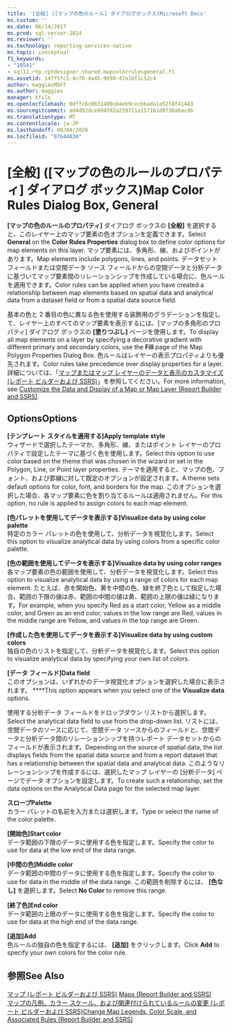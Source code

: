 ```yaml
---
title: '[全般] ([マップの色のルール] ダイアログボックス)Microsoft Docs'
ms.custom: ''
ms.date: 06/14/2017
ms.prod: sql-server-2014
ms.reviewer: ''
ms.technology: reporting-services-native
ms.topic: conceptual
f1_keywords:
- "10541"
- sql12.rtp.rptdesigner.shared.mapcolorrulesgeneral.f1
ms.assetid: 14ff5fc1-4cf8-4a45-9d98-47a1bf1c52c4
author: maggiesMSFT
ms.author: maggies
manager: kfile
ms.openlocfilehash: 0dffc6c0b31400cb4eb9cecbbada1a52f8f41443
ms.sourcegitcommit: ad4d92dce894592a259721a1571b1d8736abacdb
ms.translationtype: MT
ms.contentlocale: ja-JP
ms.lasthandoff: 08/04/2020
ms.locfileid: "87644830"
---
```

# <a name="map-color-rules-dialog-box-general"></a><span data-ttu-id="84ff6-102">[全般] ([マップの色のルールのプロパティ] ダイアログ ボックス)</span><span class="sxs-lookup"><span data-stu-id="84ff6-102">Map Color Rules Dialog Box, General</span></span>
  <span data-ttu-id="84ff6-103">**[マップの色のルールのプロパティ]** ダイアログ ボックスの **[全般]** を選択すると、このレイヤー上のマップ要素の色オプションを定義できます。</span><span class="sxs-lookup"><span data-stu-id="84ff6-103">Select **General** on the **Color Rules Properties** dialog box to define color options for map elements on this layer.</span></span> <span data-ttu-id="84ff6-104">マップ要素には、多角形、線、およびポイントがあります。</span><span class="sxs-lookup"><span data-stu-id="84ff6-104">Map elements include polygons, lines, and points.</span></span> <span data-ttu-id="84ff6-105">データセット フィールドまたは空間データ ソース フィールドからの空間データと分析データに基づいてマップ要素間のリレーションシップを作成している場合に、色ルールを適用できます。</span><span class="sxs-lookup"><span data-stu-id="84ff6-105">Color rules can be applied when you have created a relationship between map elements based on spatial data and analytical data from a dataset field or from a spatial data source field.</span></span>  
  
 <span data-ttu-id="84ff6-106">基本の色と 2 番目の色に異なる色を使用する装飾用のグラデーションを指定して、レイヤー上のすべてのマップ要素を表示するには、[マップの多角形のプロパティ] ダイアログ ボックスの **[塗りつぶし]** ページを使用します。</span><span class="sxs-lookup"><span data-stu-id="84ff6-106">To display all map elements on a layer by specifying a decorative gradient with different primary and secondary colors, use the **Fill** page of the Map Polygon Properties Dialog Box.</span></span> <span data-ttu-id="84ff6-107">色ルールはレイヤーの表示プロパティよりも優先されます。</span><span class="sxs-lookup"><span data-stu-id="84ff6-107">Color rules take precedence over display properties for a layer.</span></span> <span data-ttu-id="84ff6-108">詳細については、「[マップまたはマップ レイヤーのデータと表示のカスタマイズ (レポート ビルダーおよび SSRS)](report-design/customize-the-data-and-display-of-a-map-or-map-layer-report-builder-and-ssrs.md)」を参照してください。</span><span class="sxs-lookup"><span data-stu-id="84ff6-108">For more information, see [Customize the Data and Display of a Map or Map Layer &#40;Report Builder and SSRS&#41;](report-design/customize-the-data-and-display-of-a-map-or-map-layer-report-builder-and-ssrs.md).</span></span>  
  
## <a name="options"></a><span data-ttu-id="84ff6-109">Options</span><span class="sxs-lookup"><span data-stu-id="84ff6-109">Options</span></span>  
 <span data-ttu-id="84ff6-110">**[テンプレート スタイルを適用する]**</span><span class="sxs-lookup"><span data-stu-id="84ff6-110">**Apply template style**</span></span>  
 <span data-ttu-id="84ff6-111">ウィザードで選択したテーマか、多角形、線、またはポイント レイヤーのプロパティで設定したテーマに基づく色を使用します。</span><span class="sxs-lookup"><span data-stu-id="84ff6-111">Select this option to use color based on the theme that was chosen in the wizard or set in the Polygon, Line, or Point layer properties.</span></span> <span data-ttu-id="84ff6-112">テーマを適用すると、マップの色、フォント、および罫線に対して既定のオプションが設定されます。</span><span class="sxs-lookup"><span data-stu-id="84ff6-112">A theme sets default options for color, font, and borders for the map.</span></span> <span data-ttu-id="84ff6-113">このオプションを選択した場合、各マップ要素に色を割り当てるルールは適用されません。</span><span class="sxs-lookup"><span data-stu-id="84ff6-113">For this option, no rule is applied to assign colors to each map element.</span></span>  
  
 <span data-ttu-id="84ff6-114">**[色パレットを使用してデータを表示する]**</span><span class="sxs-lookup"><span data-stu-id="84ff6-114">**Visualize data by using color palette**</span></span>  
 <span data-ttu-id="84ff6-115">特定のカラー パレットの色を使用して、分析データを視覚化します。</span><span class="sxs-lookup"><span data-stu-id="84ff6-115">Select this option to visualize analytical data by using colors from a specific color palette.</span></span>  
  
 <span data-ttu-id="84ff6-116">**[色の範囲を使用してデータを表示する]**</span><span class="sxs-lookup"><span data-stu-id="84ff6-116">**Visualize data by using color ranges**</span></span>  
 <span data-ttu-id="84ff6-117">各マップ要素の色の範囲を使用して、分析データを視覚化します。</span><span class="sxs-lookup"><span data-stu-id="84ff6-117">Select this option to visualize analytical data by using a range of colors for each map element.</span></span> <span data-ttu-id="84ff6-118">たとえば、赤を開始色、黄を中間の色、緑を終了色として指定した場合、範囲の下限の値は赤、範囲の中間の値は黄、範囲の上限の値は緑になります。</span><span class="sxs-lookup"><span data-stu-id="84ff6-118">For example, when you specify Red as a start color, Yellow as a middle color, and Green as an end color, values in the low range are Red, values in the middle range are Yellow, and values in the top range are Green.</span></span>  
  
 <span data-ttu-id="84ff6-119">**[作成した色を使用してデータを表示する]**</span><span class="sxs-lookup"><span data-stu-id="84ff6-119">**Visualize data by using custom colors**</span></span>  
 <span data-ttu-id="84ff6-120">独自の色のリストを指定して、分析データを視覚化します。</span><span class="sxs-lookup"><span data-stu-id="84ff6-120">Select this option to visualize analytical data by specifying your own list of colors.</span></span>  
  
 <span data-ttu-id="84ff6-121">**[データ フィールド]**</span><span class="sxs-lookup"><span data-stu-id="84ff6-121">**Data field**</span></span>  
 <span data-ttu-id="84ff6-122">このオプションは、いずれかのデータ視覚化オプションを選択した場合に表示されます。 \*\*\*\*</span><span class="sxs-lookup"><span data-stu-id="84ff6-122">This option appears when you select one of the **Visualize data** options.</span></span>  
  
 <span data-ttu-id="84ff6-123">使用する分析データ フィールドをドロップダウン リストから選択します。</span><span class="sxs-lookup"><span data-stu-id="84ff6-123">Select the analytical data field to use from the drop-down list.</span></span> <span data-ttu-id="84ff6-124">リストには、空間データのソースに応じて、空間データ ソースからのフィールドと、空間データと分析データ間のリレーションシップを持つレポート データセットからのフィールドが表示されます。</span><span class="sxs-lookup"><span data-stu-id="84ff6-124">Depending on the source of spatial data, the list displays fields from the spatial data source and from a report dataset that has a relationship between the spatial data and analytical data.</span></span> <span data-ttu-id="84ff6-125">このようなリレーションシップを作成するには、選択したマップ レイヤーの [分析データ] ページでデータ オプションを設定します。</span><span class="sxs-lookup"><span data-stu-id="84ff6-125">To create such a relationship, set the data options on the Analytical Data page for the selected map layer.</span></span>  
  
 <span data-ttu-id="84ff6-126">**スロープ**</span><span class="sxs-lookup"><span data-stu-id="84ff6-126">**Palette**</span></span>  
 <span data-ttu-id="84ff6-127">カラー パレットの名前を入力または選択します。</span><span class="sxs-lookup"><span data-stu-id="84ff6-127">Type or select the name of the color palette.</span></span>  
  
 <span data-ttu-id="84ff6-128">**[開始色]**</span><span class="sxs-lookup"><span data-stu-id="84ff6-128">**Start color**</span></span>  
 <span data-ttu-id="84ff6-129">データ範囲の下限のデータに使用する色を指定します。</span><span class="sxs-lookup"><span data-stu-id="84ff6-129">Specify the color to use for data at the low end of the data range.</span></span>  
  
 <span data-ttu-id="84ff6-130">**[中間の色]**</span><span class="sxs-lookup"><span data-stu-id="84ff6-130">**Middle color**</span></span>  
 <span data-ttu-id="84ff6-131">データ範囲の中間のデータに使用する色を指定します。</span><span class="sxs-lookup"><span data-stu-id="84ff6-131">Specify the color to use for data in the middle of the data range.</span></span> <span data-ttu-id="84ff6-132">この範囲を削除するには、 **[色なし]** を選択します。</span><span class="sxs-lookup"><span data-stu-id="84ff6-132">Select **No Color** to remove this range.</span></span>  
  
 <span data-ttu-id="84ff6-133">**[終了色]**</span><span class="sxs-lookup"><span data-stu-id="84ff6-133">**End color**</span></span>  
 <span data-ttu-id="84ff6-134">データ範囲の上限のデータに使用する色を指定します。</span><span class="sxs-lookup"><span data-stu-id="84ff6-134">Specify the color to use for data at the high end of the data range.</span></span>  
  
 <span data-ttu-id="84ff6-135">**[追加]**</span><span class="sxs-lookup"><span data-stu-id="84ff6-135">**Add**</span></span>  
 <span data-ttu-id="84ff6-136">色ルールの独自の色を指定するには、 **[追加]** をクリックします。</span><span class="sxs-lookup"><span data-stu-id="84ff6-136">Click **Add** to specify your own colors for the color rule.</span></span>  
  
## <a name="see-also"></a><span data-ttu-id="84ff6-137">参照</span><span class="sxs-lookup"><span data-stu-id="84ff6-137">See Also</span></span>  
 <span data-ttu-id="84ff6-138">[マップ &#40;レポート ビルダーおよび SSRS&#41;](report-design/maps-report-builder-and-ssrs.md) </span><span class="sxs-lookup"><span data-stu-id="84ff6-138">[Maps &#40;Report Builder and SSRS&#41;](report-design/maps-report-builder-and-ssrs.md) </span></span>  
 [<span data-ttu-id="84ff6-139">マップの凡例、カラー スケール、および関連付けられているルールの変更 &#40;レポート ビルダーおよび SSRS&#41;</span><span class="sxs-lookup"><span data-stu-id="84ff6-139">Change Map Legends, Color Scale, and Associated Rules &#40;Report Builder and SSRS&#41;</span></span>](report-design/change-map-legends-color-scale-and-associated-rules-report-builder-and-ssrs.md)  
  
  

